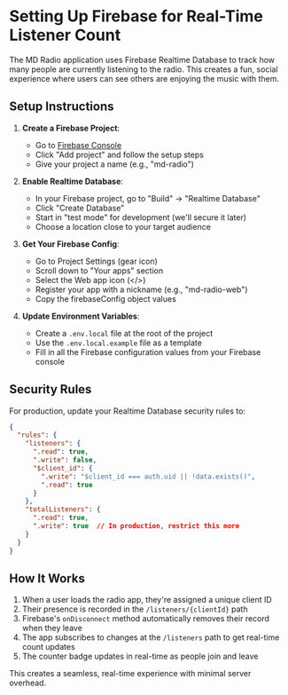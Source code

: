 # Setting Up Firebase for Real-Time Listener Count

The MD Radio application uses Firebase Realtime Database to track how many people are currently listening to the radio. This creates a fun, social experience where users can see others are enjoying the music with them.

## Setup Instructions

1. **Create a Firebase Project**:
   - Go to [Firebase Console](https://console.firebase.google.com/)
   - Click "Add project" and follow the setup steps
   - Give your project a name (e.g., "md-radio")

2. **Enable Realtime Database**:
   - In your Firebase project, go to "Build" → "Realtime Database"
   - Click "Create Database"
   - Start in "test mode" for development (we'll secure it later)
   - Choose a location close to your target audience

3. **Get Your Firebase Config**:
   - Go to Project Settings (gear icon)
   - Scroll down to "Your apps" section
   - Select the Web app icon (</>) 
   - Register your app with a nickname (e.g., "md-radio-web")
   - Copy the firebaseConfig object values

4. **Update Environment Variables**:
   - Create a `.env.local` file at the root of the project
   - Use the `.env.local.example` file as a template
   - Fill in all the Firebase configuration values from your Firebase console

## Security Rules

For production, update your Realtime Database security rules to:

```json
{
  "rules": {
    "listeners": {
      ".read": true,
      ".write": false,
      "$client_id": {
        ".write": "$client_id === auth.uid || !data.exists()",
        ".read": true
      }
    },
    "totalListeners": {
      ".read": true,
      ".write": true  // In production, restrict this more
    }
  }
}
```

## How It Works

1. When a user loads the radio app, they're assigned a unique client ID
2. Their presence is recorded in the `/listeners/{clientId}` path
3. Firebase's `onDisconnect` method automatically removes their record when they leave
4. The app subscribes to changes at the `/listeners` path to get real-time count updates
5. The counter badge updates in real-time as people join and leave

This creates a seamless, real-time experience with minimal server overhead. 